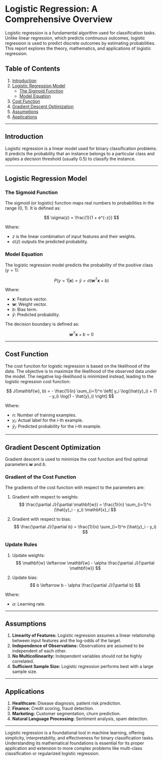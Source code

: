 # Logistic Regression: A Comprehensive Overview

Logistic regression is a fundamental algorithm used for classification tasks. Unlike linear regression, which predicts continuous outcomes, logistic regression is used to predict discrete outcomes by estimating probabilities. This report explores the theory, mathematics, and applications of logistic regression.

## Table of Contents

1. [Introduction](#introduction)
2. [Logistic Regression Model](#logistic-regression-model)
   - [The Sigmoid Function](#the-sigmoid-function)
   - [Model Equation](#model-equation)
3. [Cost Function](#cost-function)
4. [Gradient Descent Optimization](#gradient-descent-optimization)
5. [Assumptions](#assumptions)
6. [Applications](#applications)

---

## Introduction

Logistic regression is a linear model used for binary classification problems. It predicts the probability that an instance belongs to a particular class and applies a decision threshold (usually 0.5) to classify the instance.

---

## Logistic Regression Model

### The Sigmoid Function

The sigmoid (or logistic) function maps real numbers to probabilities in the range (0, 1). It is defined as:

$$
\sigma(z) = \frac{1}{1 + e^{-z}}
$$

Where:
- $z$ is the linear combination of input features and their weights.
- $\sigma(z)$ outputs the predicted probability.

### Model Equation

The logistic regression model predicts the probability of the positive class ($y = 1$):

$$
P(y=1|\mathbf{x}) = \hat{y} = \sigma(\mathbf{w}^T \mathbf{x} + b)
$$

Where:
- $\mathbf{x}$: Feature vector.
- $\mathbf{w}$: Weight vector.
- $b$: Bias term.
- $\hat{y}$: Predicted probability.

The decision boundary is defined as:

$$
\mathbf{w}^T \mathbf{x} + b = 0
$$

---

## Cost Function

The cost function for logistic regression is based on the likelihood of the data. The objective is to maximize the likelihood of the observed data under the model. The negative log-likelihood is minimized instead, leading to the logistic regression cost function:

$$
J(\mathbf{w}, b) = - \frac{1}{n} \sum_{i=1}^n \left[ y_i \log(\hat{y}_i) + (1 - y_i) \log(1 - \hat{y}_i) \right]
$$

Where:
- $n$: Number of training examples.
- $y_i$: Actual label for the $i$-th example.
- $\hat{y}_i$: Predicted probability for the $i$-th example.

---

## Gradient Descent Optimization

Gradient descent is used to minimize the cost function and find optimal parameters $\mathbf{w}$ and $b$.

### Gradient of the Cost Function

The gradients of the cost function with respect to the parameters are:

1. Gradient with respect to weights:
   $$
   \frac{\partial J}{\partial \mathbf{w}} = \frac{1}{n} \sum_{i=1}^n (\hat{y}_i - y_i) \mathbf{x}_i
   $$

2. Gradient with respect to bias:
   $$
   \frac{\partial J}{\partial b} = \frac{1}{n} \sum_{i=1}^n (\hat{y}_i - y_i)
   $$

### Update Rules

1. Update weights:
   $$
   \mathbf{w} \leftarrow \mathbf{w} - \alpha \frac{\partial J}{\partial \mathbf{w}}
   $$

2. Update bias:
   $$
   b \leftarrow b - \alpha \frac{\partial J}{\partial b}
   $$

Where:
- $\alpha$: Learning rate.

---

## Assumptions

1. **Linearity of Features:** Logistic regression assumes a linear relationship between input features and the log-odds of the target.
2. **Independence of Observations:** Observations are assumed to be independent of each other.
3. **No Multicollinearity:** Independent variables should not be highly correlated.
4. **Sufficient Sample Size:** Logistic regression performs best with a large sample size.

---

## Applications

1. **Healthcare:** Disease diagnosis, patient risk prediction.
2. **Finance:** Credit scoring, fraud detection.
3. **Marketing:** Customer segmentation, churn prediction.
4. **Natural Language Processing:** Sentiment analysis, spam detection.

---

Logistic regression is a foundational tool in machine learning, offering simplicity, interpretability, and effectiveness for binary classification tasks. Understanding its mathematical foundations is essential for its proper application and extension to more complex problems like multi-class classification or regularized logistic regression.

